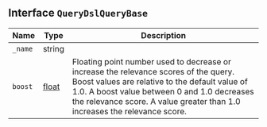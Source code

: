 ## Interface `QueryDslQueryBase`

| Name | Type | Description |
| - | - | - |
| `_name` | string | &nbsp; |
| `boost` | [float](./float.md) | Floating point number used to decrease or increase the relevance scores of the query. Boost values are relative to the default value of 1.0. A boost value between 0 and 1.0 decreases the relevance score. A value greater than 1.0 increases the relevance score. |

